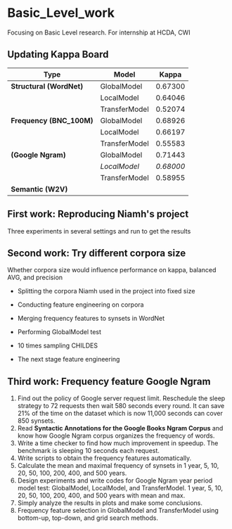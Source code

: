 # Basic_Level_work
Focusing on Basic Level research. For internship at HCDA, CWI

## Updating Kappa Board

| Type                     | Model         | Kappa     |
| ------------------------ | ------------- | --------- |
| **Structural (WordNet)** | GlobalModel   | 0.67300   |
|                          | LocalModel    | 0.64046   |
|                          | TransferModel | 0.52074   |
| **Frequency (BNC_100M)** | GlobalModel   | 0.68926   |
|                          | LocalModel    | 0.66197   |
|                          | TransferModel | 0.55583   |
| **(Google Ngram)**       | GlobalModel   | 0.71443   |
|                          | *LocalModel*  | *0.68000* |
|                          | TransferModel | 0.58955   |
| **Semantic (W2V)**       |               |           |

## First work: Reproducing Niamh's project
Three experiments in several settings and run to get the results

## Second work: Try different corpora size
Whether corpora size would influence performance on kappa, balanced AVG, and precision

- Splitting the corpora Niamh used in the project into fixed size

- Conducting feature engineering on corpora
- Merging frequency features to synsets in WordNet
- Performing GlobalModel test
- 10 times sampling CHILDES
- The next stage feature engineering

## Third work: Frequency feature Google Ngram

1. Find out the policy of Google server request limit. Reschedule the sleep strategy to 72 requests then wait 580 seconds every round. It can save 21% of the time on the dataset which is now 11,000 seconds can cover 850 synsets.
2. Read  **Syntactic Annotations for the Google Books Ngram Corpus** and know how Google Ngram corpus organizes the frequency of words.
3. Write a time checker to find how much improvement in speedup. The benchmark is sleeping 10 seconds each request.
4. Write scripts to obtain the frequency features automatically.
5. Calculate the mean and maximal frequency of synsets in 1 year, 5, 10, 20, 50, 100, 200, 400, and 500 years.
6. Design experiments and write codes for Google Ngram year period model test: GlobalModel, LocalModel, and TransferModel. 1 year, 5, 10, 20, 50, 100, 200, 400, and 500 years with mean and max.
7. Simply analyze the results in plots and make some conclusions.
8. Frequency feature selection in GlobalModel and TransferModel using bottom-up, top-down, and grid search methods.
